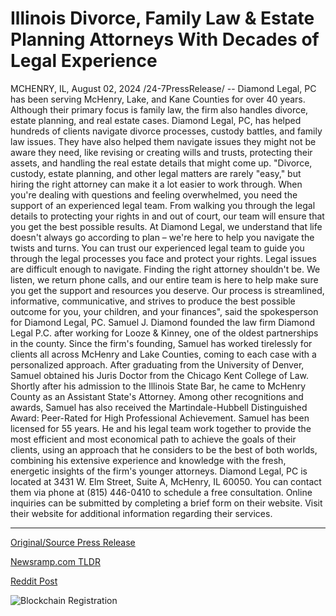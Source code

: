 # Illinois Divorce, Family Law & Estate Planning Attorneys With Decades of Legal Experience

MCHENRY, IL, August 02, 2024 /24-7PressRelease/ -- Diamond Legal, PC has been serving McHenry, Lake, and Kane Counties for over 40 years. Although their primary focus is family law, the firm also handles divorce, estate planning, and real estate cases.   Diamond Legal, PC, has helped hundreds of clients navigate divorce processes, custody battles, and family law issues. They have also helped them navigate issues they might not be aware they need, like revising or creating wills and trusts, protecting their assets, and handling the real estate details that might come up.   "Divorce, custody, estate planning, and other legal matters are rarely "easy," but hiring the right attorney can make it a lot easier to work through. When you're dealing with questions and feeling overwhelmed, you need the support of an experienced legal team. From walking you through the legal details to protecting your rights in and out of court, our team will ensure that you get the best possible results. At Diamond Legal, we understand that life doesn't always go according to plan – we're here to help you navigate the twists and turns. You can trust our experienced legal team to guide you through the legal processes you face and protect your rights. Legal issues are difficult enough to navigate. Finding the right attorney shouldn't be. We listen, we return phone calls, and our entire team is here to help make sure you get the support and resources you deserve. Our process is streamlined, informative, communicative, and strives to produce the best possible outcome for you, your children, and your finances", said the spokesperson for Diamond Legal, PC.   Samuel J. Diamond founded the law firm Diamond Legal P.C. after working for Looze & Kinney, one of the oldest partnerships in the county. Since the firm's founding, Samuel has worked tirelessly for clients all across McHenry and Lake Counties, coming to each case with a personalized approach.  After graduating from the University of Denver, Samuel obtained his Juris Doctor from the Chicago Kent College of Law. Shortly after his admission to the Illinois State Bar, he came to McHenry County as an Assistant State's Attorney.   Among other recognitions and awards, Samuel has also received the Martindale-Hubbell Distinguished Award: Peer-Rated for High Professional Achievement.  Samuel has been licensed for 55 years. He and his legal team work together to provide the most efficient and most economical path to achieve the goals of their clients, using an approach that he considers to be the best of both worlds, combining his extensive experience and knowledge with the fresh, energetic insights of the firm's younger attorneys.  Diamond Legal, PC is located at 3431 W. Elm Street, Suite A, McHenry, IL 60050. You can contact them via phone at (815) 446-0410 to schedule a free consultation. Online inquiries can be submitted by completing a brief form on their website. Visit their website for additional information regarding their services. 

---

[Original/Source Press Release](https://www.24-7pressrelease.com/press-release/513031/illinois-divorce-family-law-estate-planning-attorneys-with-decades-of-legal-experience)
                    

[Newsramp.com TLDR](None) 



[Reddit Post](https://www.reddit.com/r/newsramp/comments/1ei3qmp/diamond_legal_pc_trusted_legal_team_in_mchenry/) 



![Blockchain Registration](https://cdn.newsramp.app/24-7PressRelease/qrcode/248/2/maskT5za.webp)